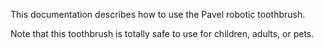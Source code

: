 This documentation describes how to use the Pavel robotic toothbrush.


Note that this toothbrush is totally safe to use for children, adults, or pets.